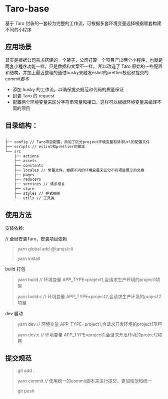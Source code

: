 # Taro-base

基于 Taro 封装的一套较为完整的工作流，可根据多套环境变量选择根据哪套构建不同的小程序

## 应用场景

其实是根据公司需求搭建的一个架子，公司打算一个项目产出两个小程序，也就是两套小程序功能一样，只是数据和文案不一样。
所以改造了 Taro 原始的一些配置和结构，并加上最近整理的通过husky来触发eslint的prettier校验和提交的commit脚本

- 添加 husky 的工作流，以确保提交规范和代码的质量保证
- 封装 Taro 的 request
- 配置两个环境变量来区分字符串常量和接口，这样可以根据环境变量来编译不同的项目

## 目录结构：

```bash
.
├── config // Taro项目配置，添加了区分project环境变量和请求Url的配置文件
├── scripts // eslint和prettier的脚本
└── src
    ├── actions
    ├── assets
    ├── constants
    ├── locales // 常量文件，根据不同的环境变量来区分不同项目展示的文案
    ├── pages
    ├── reducers
    ├── services // 请求相关
    ├── store
    ├── styles // 样式相关
    └── utils // 工具类
```

## 使用方法

安装依赖:

// 全局安装Taro，安装项目依赖
> yarn global add @tarojs/cli
>
> yarn install

build 打包

> yarn build // 环境变量 APP_TYPE=project1,会请求生产环境的project1项目
>
> yarn build:c // 环境变量 APP_TYPE=project2,会请求生产环境的project2项目

dev 启动

> yarn dev // 环境变量 APP_TYPE=project1,会请求开发环境的project1项目
>
> yarn dev:c // 环境变量 APP_TYPE=project1,会请求开发环境的project2项目

## 提交规范

> git add .
>
> yarn commit // 使用统一的commit脚本来进行提交，更加规范和统一
>
> git push
